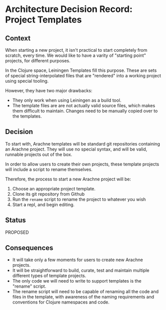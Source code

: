 # Architecture Decision Record: Project Templates

## Context

When starting a new project, it isn't practical to start completely from scratch, every time. We would like to have a varity of "starting point" projects, for different purposes.

In the Clojure space, Leiningen Templates fill this purpose. These are sets of special string-interpolated files that are "rendered" into a working project using special tooling.

However, they have two major drawbacks:

- They only work when using Leiningen as a build tool.
- The template files are are not actually valid source files, which makes them difficult to maintain. Changes need to be manually copied over to the templates.

## Decision

To start with, Arachne templates will be standard git repositories containing an Arachne project. They will use no special syntax, and will be valid, runnable projects out of the box.

In order to allow users to create their own projects, these template projects will include a script to rename themselves. 

Therefore, the process to start a new Arachne project will be:

1. Choose an appropriate project template.
2. Clone its git repository from Github
3. Run the `rename` script to rename the project to whatever you wish
4. Start a repl, and begin editing.

## Status

PROPOSED

## Consequences

- It will take only a few moments for users to create new Arachne projects.
- It will be straightforward to build, curate, test and maintain multiple different types of template projects.
- The only code we will need to write to support templates is the "rename" script.
- The rename script will need to be capable of renaming all the code and files in the template, with awareness of the naming requirements and conventions for Clojure namespaces and code.




